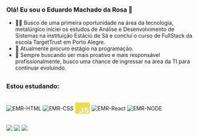 ### Olá! Eu sou o Eduardo Machado da Rosa 👋

- 🙋‍♂️ Busco de uma primeira oportunidade na área da tecnologia, metalúrgico iniciei os estudos de Análise e Desenvolvimento de Sistemas na instituição Estácio de Sá e concluí o curso de FullStack da escola TargetTrust em Porto Alegre. 
- 🔭 Atualmente procuro estágio na programação.
- 🌱 Sempre buscando ser mais proativo e mais responsável profissionalmente, busco uma chance de ingressar na área da TI para continuar evoluindo.


##



### Estou estudando:
<div style="display: inline_block"><br>
  <img align="center" alt="EMR-HTML" height="40" width="50" src="https://cdn.jsdelivr.net/gh/devicons/devicon/icons/html5/html5-plain-wordmark.svg">
  <img align="center" alt="EMR-CSS" height="40" width="50" src="https://cdn.jsdelivr.net/gh/devicons/devicon/icons/css3/css3-plain-wordmark.svg">
  <img align="center" alt="EMR-Js" height="30" width="40" src="https://raw.githubusercontent.com/devicons/devicon/master/icons/javascript/javascript-plain.svg">
  <img align="center" alt="EMR-React" height="40" width="50" src="https://cdn.jsdelivr.net/gh/devicons/devicon/icons/react/react-original-wordmark.svg">
  <img align="center" alt="EMR-NODE" height="40" width="50"  src="https://cdn.jsdelivr.net/gh/devicons/devicon/icons/nodejs/nodejs-plain-wordmark.svg" >
 

  

  </div>
  
  
  
  ##
  
  
  
  <div> 
  <a href="https://instagram.com/esseseduardo" target="_blank"><img src="https://img.shields.io/badge/-Instagram-%23E4405F?style=for-the-badge&logo=instagram&logoColor=white" target="_blank"></a>
 	<a href = "mailto:eduardomdrosa@gmail.com"><img src="https://img.shields.io/badge/-Gmail-%23333?style=for-the-badge&logo=gmail&logoColor=white" target="_blank"></a>
  <a href="https://www.linkedin.com/in/Eduardomdrosa" target="_blank"><img src="https://img.shields.io/badge/-LinkedIn-%230077B5?style=for-the-badge&logo=linkedin&logoColor=white" target="_blank"></a> 
  
</div>
